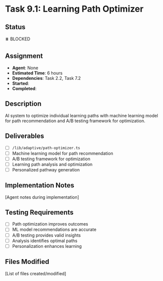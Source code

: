 # Task 9.1: Learning Path Optimizer

## Status

⏸️ BLOCKED

## Assignment

- **Agent**: None
- **Estimated Time**: 6 hours
- **Dependencies**: Task 2.2, Task 7.2
- **Started**:
- **Completed**:

## Description

AI system to optimize individual learning paths with machine learning model for path recommendation and A/B testing framework for optimization.

## Deliverables

- [ ] `/lib/adaptive/path-optimizer.ts`
- [ ] Machine learning model for path recommendation
- [ ] A/B testing framework for optimization
- [ ] Learning path analysis and optimization
- [ ] Personalized pathway generation

## Implementation Notes

[Agent notes during implementation]

## Testing Requirements

- [ ] Path optimization improves outcomes
- [ ] ML model recommendations are accurate
- [ ] A/B testing provides valid insights
- [ ] Analysis identifies optimal paths
- [ ] Personalization enhances learning

## Files Modified

[List of files created/modified]
